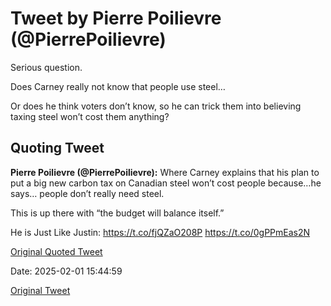 # Tweet by Pierre Poilievre (@PierrePoilievre)

Serious question. 

Does Carney really not know that people use steel…

Or does he think voters don’t know, so he can trick them into believing taxing steel won’t cost them anything?

## Quoting Tweet

**Pierre Poilievre (@PierrePoilievre):** Where Carney explains that his plan to put a big new carbon tax on Canadian steel won’t cost people because…he says… people don’t really need steel. 

This is up there with “the budget will balance itself.”

He is Just Like Justin: https://t.co/fjQZaO208P https://t.co/0gPPmEas2N

[Original Quoted Tweet](https://x.com/PierrePoilievre/status/1885504606416904655)

Date: 2025-02-01 15:44:59

[Original Tweet](https://x.com/PierrePoilievre/status/1885715979738419408)
